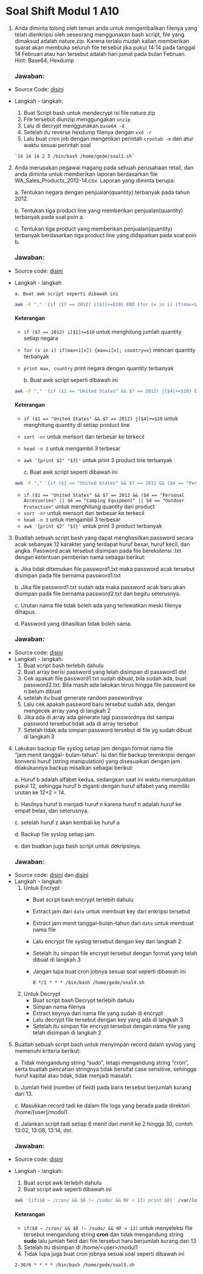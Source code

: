 
# Soal Shift Modul 1 A10
1. Anda diminta tolong oleh teman anda untuk mengembalikan filenya yang telah dienkripsi oleh seseorang menggunakan bash script, file yang dimaksud adalah nature.zip. Karena terlalu mudah kalian memberikan syarat akan membuka seluruh file tersebut jika pukul 14:14 pada tanggal 14 Februari atau hari tersebut adalah hari jumat pada bulan Februari.
Hint: Base64, Hexdump

    ### Jawaban:

* Source Code: [disini](/soal1.sh)
* Langkah - langkah:
	1. Buat Script bash untuk mendecrypt isi file nature.zip 
	2. File tersebut diunzip menggungakan `unzip`
	3. Lalu di decrypt menggunakan `base64 -d`
	4. Setelah itu reverse hexdump filenya dengan `xxd -r`
	5. Lalu buat cron job dengan mengetikan perintah `crontab -e` dan atur waktu sesuai perintah soal

      `14 14 14 2 5 /bin/bash /home/gede/soal1.sh`

2. Anda merupakan pegawai magang pada sebuah perusahaan retail, dan anda diminta
untuk memberikan laporan berdasarkan file WA_Sales_Products_2012-14.csv.
Laporan yang diminta berupa:

    a. Tentukan negara dengan penjualan(quantity) terbanyak pada tahun 2012.

    b. Tentukan tiga product line yang memberikan penjualan(quantity) terbanyak pada soal poin a.

    c. Tentukan tiga product yang memberikan penjualan(quantity) terbanyak berdasarkan tiga product line yang didapatkan pada soal poin b.

    ### Jawaban: 
* Source code: [disini](/soal2.sh)
* Langkah - langkah

      a. Buat awk script seperti dibawah ini
     ``` bash
	awk -F "," '{if ($7 == 2012) i[$1]+=$10} END {for (x in i) if(max<i[x]) {max=i[x]; country=x} print max, country}' /home/gede/modul1/WA_Sales_Products_2012-14.csv
     ```
	#### Keterangan
	* `if ($7 == 2012) i[$1]+=$10` untuk menghitung jumlah quantity setiap negara
	* `for (x in i) if(max<i[x]) {max=i[x]; country=x}` mencari quantity terbanyak
	* `print max, country` print negara dengan quantity terbanyak

      b. Buat awk script seperti dibawah ini
     ```bash
	awk -F "," '{if ($1 == "United States" && $7 == 2012) j[$4]+=$10} END {for (x in j) {print j[x], x}}' /home/gede/modul1/WA_Sales_Products_2012-14.csv | sort -nr | head -n 3 | awk '{print $2" "$3}'
     ```
	#### Keterangan
	* `if ($1 == "United States" && $7 == 2012) j[$4]+=$10` untuk menghitung quantity di setiap product line
	* `sort -nr` untuk mensort dari terbesar ke terkecil
	* `head -n 3` untuk mengambil 3 terbesar
	* `awk '{print $2" "$3}'` untuk print 3 product line terbanyak

      c. Buat awk script seperti dibawah ini
     ```bash
	awk -F "," '{if ($1 == "United States" && $7 == 2012 && ($4 == "Personal Accessories" || $4 == "Camping Equipment" || $4 == "Outdoor Protection")) k[$6]+=$10} END {for (x in k) {print k[x], x}}' /home/gede/modul1/WA_Sales_Products_2012-14.csv | sort -nr | head -n 3 | awk '{print $2" "$3}'
     ```
	* `if ($1 == "United States" && $7 == 2012 && ($4 == "Personal Accessories" || $4 == "Camping Equipment" || $4 == "Outdoor Protection"` untuk menghitung quantity dari product
	*  `sort -nr` untuk mensort dari terbesar ke terkecil
	* `head -n 3` untuk mengambil 3 terbesar
	* `awk '{print $2" "$3}'` untuk print 3 product terbanyak

3. Buatlah sebuah script bash yang dapat menghasilkan password secara acak
sebanyak 12 karakter yang terdapat huruf besar, huruf kecil, dan angka. Password
acak tersebut disimpan pada file berekstensi .txt dengan ketentuan pemberian nama
sebagai berikut:

    a. Jika tidak ditemukan file password1.txt maka password acak tersebut disimpan pada file bernama password1.txt
    
    b. Jika file password1.txt sudah ada maka password acak baru akan disimpan pada file bernama password2.txt dan begitu seterusnya.

    c. Urutan nama file tidak boleh ada yang terlewatkan meski filenya dihapus.

    d. Password yang dihasilkan tidak boleh sama.
    
    ### Jawaban:
* Source code: [disini](/soal3.sh)
* Langkah - langkah:
	 1. Buat script bash terlebih dahulu
	 2. Buat array berisi password yang telah disimpan di password1 dst
	 3. Cek apakah file password1.txt sudah dibuat, bila sudah ada, buat password2.txt. Bila masih ada lakukan terus hingga file password ke n belum dibuat
	 4. setelah itu buat generate random passwordnya
	 5. Lalu cek apakah password baru tersebut sudah ada, dengan mengecek array yang di langkah 2
	 6. Jika ada di array ada generate lagi passwordnya dst sampai password tersebut tidak ada di array tersebut
	 7. Setelah tidak ada simpan password tersebut di file yg sudah dibuat di langkah 3
	 
4. Lakukan backup file syslog setiap jam dengan format nama file “jam:menit tanggal- bulan-tahun”. 
Isi dari file backup terenkripsi dengan konversi huruf (string manipulation) yang disesuaikan dengan jam dilakukannya backup misalkan sebagai berikut:

    a. Huruf b adalah alfabet kedua, sedangkan saat ini waktu menunjukkan pukul 12, sehingga huruf b diganti dengan huruf alfabet yang memiliki urutan ke 12+2 = 14.

    b. Hasilnya huruf b menjadi huruf n karena huruf n adalah huruf ke empat belas, dan seterusnya.

    c. setelah huruf z akan kembali ke huruf a

    d. Backup file syslog setiap jam.

    e. dan buatkan juga bash script untuk dekripsinya.

    ### Jawaban:
* Source code: [disini](/soal4.sh) dan [disini](/soal4_decrypt.sh)
* Langkah - langkah:
	1. Untuk Encrypt
		* Buat script bash encrypt terlebih dahulu
		* Extract jam dari `date` untuk membuat key dari enkripsi tersebut
		* Extract jam:menit tanggal-bulan-tahun dari `date` untuk membuat nama file
		* Lalu encrypt file syslog tersebut dengan key dari langkah 2
		* Setelah itu simpan file encrypt tersebut dengan format yang telah dibuat di langkah 3
		* Jangan lupa buat cron jobnya sesuai soal seperti dibawah ini
		
		  `0 */1 * * * /bin/bash /home/gede/soal4.sh`
	2. Untuk Decrypt
		* Buat script bash Decrypt terlebih dahulu
		* Simpan nama filenya
		* Extract keynya dari nama file yang sudah di encrypt
		* Lalu decrypt file tersebut dengan key yang ada di langkah 3
		* Setelah itu simpan file encrypt tersebut dengan nama file yang telah disimpan di langkah 2
		
5. Buatlah sebuah script bash untuk menyimpan record dalam syslog yang memenuhi
kriteria berikut:

    a. Tidak mengandung string “sudo”, tetapi mengandung string “cron”, serta buatlah pencarian stringnya tidak bersifat case sensitive, sehingga huruf kapital atau tidak, tidak menjadi masalah.

    b. Jumlah field (number of field) pada baris tersebut berjumlah kurang dari 13.

    c. Masukkan record tadi ke dalam file logs yang berada pada direktori /home/[user]/modul1.

    d. Jalankan script tadi setiap 6 menit dari menit ke 2 hingga 30, contoh 13:02, 13:08, 13:14, dst.
    
    ### Jawaban:
* Source code: [disini](/soal5.sh)
* Langkah - langkah:
	1. Buat script awk terlebih dahulu
	2. Buat script awk seperti dibawah ini
	```bash
	awk '{if($0 ~ /cron/ && $0 !~ /sudo/ && NF < 13) print $0}' /var/log/syslog > /home/gede/modul1/soal5.log
	```
	#### Keterangan
	* `if($0 ~ /cron/ && $0 !~ /sudo/ && NF < 13)` untuk menyeleksi file tersebut mengandung string **cron** dan tidak mengandung string **sudo** lalu jumlah field dari file tersebut haru berjumlah kurang dari 13
	
	3. Setelah itu disimpan di /home/\<user>/modul1
	4. Tidak lupa juga buat cron jobnya sesuai soal seperti dibawah ini
	
	`2-30/6 * * * * /bin/bash /home/gede/soal5.sh`
